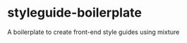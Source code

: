 styleguide-boilerplate
======================

A boilerplate to create front-end style guides using mixture
